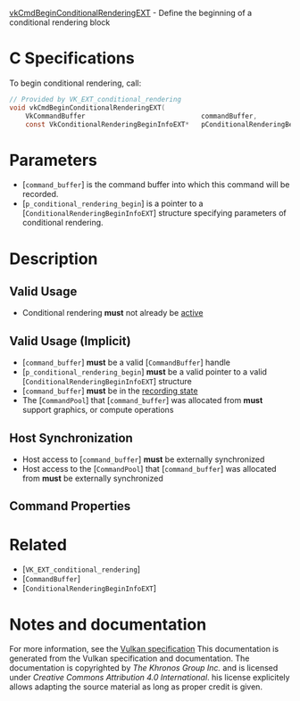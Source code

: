 [vkCmdBeginConditionalRenderingEXT](https://www.khronos.org/registry/vulkan/specs/1.3-extensions/man/html/vkCmdBeginConditionalRenderingEXT.html) - Define the beginning of a conditional rendering block

# C Specifications
To begin conditional rendering, call:
```c
// Provided by VK_EXT_conditional_rendering
void vkCmdBeginConditionalRenderingEXT(
    VkCommandBuffer                             commandBuffer,
    const VkConditionalRenderingBeginInfoEXT*   pConditionalRenderingBegin);
```

# Parameters
- [`command_buffer`] is the command buffer into which this command will be recorded.
- [`p_conditional_rendering_begin`] is a pointer to a [`ConditionalRenderingBeginInfoEXT`] structure specifying parameters of conditional rendering.

# Description
## Valid Usage
-    Conditional rendering  **must**  not already be [active](https://www.khronos.org/registry/vulkan/specs/1.3-extensions/html/vkspec.html#active-conditional-rendering)

## Valid Usage (Implicit)
-  [`command_buffer`] **must**  be a valid [`CommandBuffer`] handle
-  [`p_conditional_rendering_begin`] **must**  be a valid pointer to a valid [`ConditionalRenderingBeginInfoEXT`] structure
-  [`command_buffer`] **must**  be in the [recording state]()
-    The [`CommandPool`] that [`command_buffer`] was allocated from  **must**  support graphics, or compute operations

## Host Synchronization
- Host access to [`command_buffer`] **must**  be externally synchronized
- Host access to the [`CommandPool`] that [`command_buffer`] was allocated from  **must**  be externally synchronized

## Command Properties

# Related
- [`VK_EXT_conditional_rendering`]
- [`CommandBuffer`]
- [`ConditionalRenderingBeginInfoEXT`]

# Notes and documentation
For more information, see the [Vulkan specification](https://www.khronos.org/registry/vulkan/specs/1.3-extensions/html/vkspec.html)
This documentation is generated from the Vulkan specification and documentation.
The documentation is copyrighted by *The Khronos Group Inc.* and is licensed under *Creative Commons Attribution 4.0 International*.
his license explicitely allows adapting the source material as long as proper credit is given.
        
